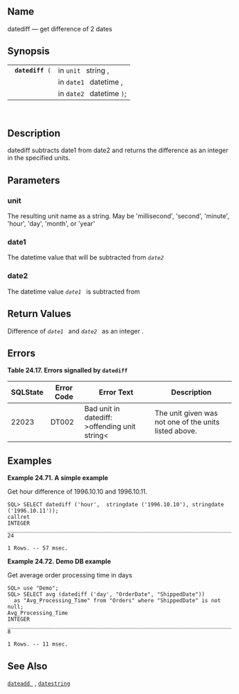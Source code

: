 <div id="fn_datediff" class="refentry">

<div class="titlepage">

</div>

<div class="refnamediv">

## Name

datediff — get difference of 2 dates

</div>

<div class="refsynopsisdiv">

## Synopsis

<div id="fsyn_datediff" class="funcsynopsis">

|                       |                           |
|-----------------------|---------------------------|
| ` `**`datediff`**` (` | in `unit ` string ,       |
|                       | in `date1 ` datetime ,    |
|                       | in `date2 ` datetime `)`; |

<div class="funcprototype-spacer">

 

</div>

</div>

</div>

<div id="desc_datediff" class="refsect1">

## Description

datediff subtracts date1 from date2 and returns the difference as an
integer in the specified units.

</div>

<div id="params_datediff" class="refsect1">

## Parameters

<div id="id84196" class="refsect2">

### unit

The resulting unit name as a string. May be 'millisecond', 'second',
'minute', 'hour', 'day', 'month', or 'year'

</div>

<div id="id84199" class="refsect2">

### date1

The <span class="type">datetime </span> value that will be subtracted
from *`date2 `*

</div>

<div id="id84204" class="refsect2">

### date2

The <span class="type">datetime </span> value *`date1 `* is subtracted
from

</div>

</div>

<div id="ret_datediff" class="refsect1">

## Return Values

Difference of *`date1 `* and *`date2 `* as an <span class="type">integer
</span> .

</div>

<div id="errors_datediff" class="refsect1">

## Errors

<div id="id84217" class="table">

**Table 24.17. Errors signalled by `datediff `**

<div class="table-contents">

| SQLState                              | Error Code                            | Error Text                                                                      | Description                                           |
|---------------------------------------|---------------------------------------|---------------------------------------------------------------------------------|-------------------------------------------------------|
| <span class="errorcode">22023 </span> | <span class="errorcode">DT002 </span> | <span class="errortext">Bad unit in datediff: \>offending unit string\< </span> | The unit given was not one of the units listed above. |

</div>

</div>

  

</div>

<div id="examples_datediff" class="refsect1">

## Examples

<div id="ex_datediff" class="example">

**Example 24.71. A simple example**

<div class="example-contents">

Get hour difference of 1996.10.10 and 1996.10.11.

``` screen
SQL> SELECT datediff ('hour',  stringdate ('1996.10.10'), stringdate ('1996.10.11'));
callret
INTEGER
_________________________________________________________________________
24

1 Rows. -- 57 msec.
```

</div>

</div>

  

<div id="ex_datediff_2" class="example">

**Example 24.72. Demo DB example**

<div class="example-contents">

Get average order processing time in days

``` screen
SQL> use "Demo";
SQL> SELECT avg (datediff ('day', "OrderDate", "ShippedDate"))
  as "Avg_Processing_Time" from "Orders" where "ShippedDate" is not null;
Avg_Processing_Time
INTEGER
_________________________________________________________________________
8

1 Rows. -- 11 msec.
```

</div>

</div>

  

</div>

<div id="seealso_datediff" class="refsect1">

## See Also

<a href="fn_dateadd.html" class="link" title="dateadd"><code
class="function">dateadd </code></a> ,
<a href="fn_datestring.html" class="link"
title="datestring , datestring_gmt ,"><code
class="function">datestring</code></a>

</div>

</div>

